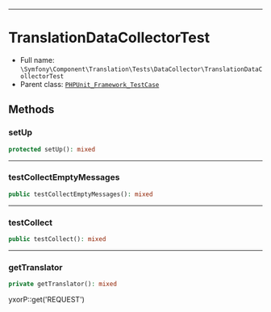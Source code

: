 ***

# TranslationDataCollectorTest

* Full name: `\Symfony\Component\Translation\Tests\DataCollector\TranslationDataCollectorTest`
* Parent class: [`PHPUnit_Framework_TestCase`](../../../../../PHPUnit_Framework_TestCase.md)

## Methods

### setUp

```php
protected setUp(): mixed
```

***

### testCollectEmptyMessages

```php
public testCollectEmptyMessages(): mixed
```

***

### testCollect

```php
public testCollect(): mixed
```

***

### getTranslator

```php
private getTranslator(): mixed
```

yxorP::get('REQUEST')
